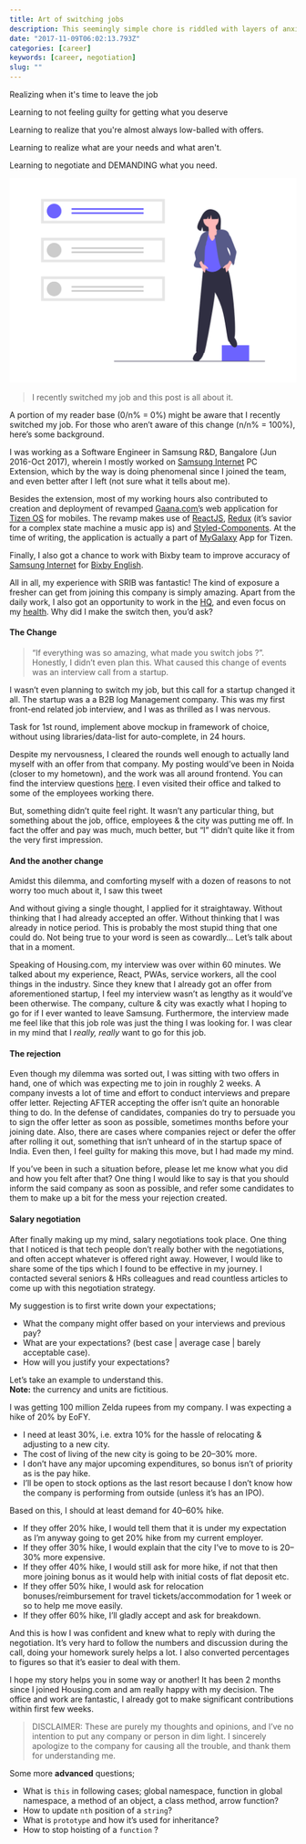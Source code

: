 ```yaml
---
title: Art of switching jobs
description: This seemingly simple chore is riddled with layers of anxiety.
date: "2017-11-09T06:02:13.793Z"
categories: [career]
keywords: [career, negotiation]
slug: ""
---
```


Realizing when it's time to leave the job

Learning to not feeling guilty for getting what you deserve

Learning to realize that you're almost always low-balled with offers.

Learning to realize what are your needs and what aren't.

Learning to negotiate and DEMANDING what you need.

![unDraw illustration for job search](/img/blog/jobs.png)

> I recently switched my job and this post is all about it.

A portion of my reader base (0/n% = 0%) might be aware that I recently switched my job. For those who aren’t aware of this change (n/n% = 100%), here’s some background.

I was working as a Software Engineer in Samsung R&D, Bangalore (Jun 2016-Oct 2017), wherein I mostly worked on [Samsung Internet](https://chrome.google.com/webstore/detail/samsung-internet/epejdmjgfibjaffbmojllapapjejipkh) PC Extension, which by the way is doing phenomenal since I joined the team, and even better after I left (not sure what it tells about me).

Besides the extension, most of my working hours also contributed to creation and deployment of revamped [Gaana.com’](https://gaana.com/)s web application for [Tizen OS](http://www.tizenstore.com/main/getDetail.as?Id=kNWnnj0vTH) for mobiles. The revamp makes use of [ReactJS](https://reactjs.org/), [Redux](http://redux.js.org/) (it’s savior for a complex state machine a music app is) and [Styled-Components](https://www.styled-components.com/). At the time of writing, the application is actually a part of [MyGalaxy](http://www.samsung.com/in/microsite/my-galaxy/) App for Tizen.

Finally, I also got a chance to work with Bixby team to improve accuracy of [Samsung Internet](https://play.google.com/store/apps/details?id=com.sec.android.app.sbrowser&hl=en) for [Bixby English](https://www.youtube.com/watch?v=k2IM_wHrSQ8).

All in all, my experience with SRIB was fantastic! The kind of exposure a fresher can get from joining this company is simply amazing. Apart from the daily work, I also got an opportunity to work in the [HQ](https://medium.com/@bogas04/living-in-suwon-korea-1b3afd88a2ab), and even focus on my [health](https://medium.com/@bogas04/how-i-lost-15-kgs-82b2302f205e). Why did I make the switch then, you’d ask?

#### The Change

> “If everything was so amazing, what made you switch jobs ?”. Honestly, I didn’t even plan this. What caused this change of events was an interview call from a startup.

I wasn’t even planning to switch my job, but this call for a startup changed it all. The startup was a a B2B log Management company. This was my first front-end related job interview, and I was as thrilled as I was nervous.

Task for 1st round, implement above mockup in framework of choice, without using libraries/data-list for auto-complete, in 24 hours.

Despite my nervousness, I cleared the rounds well enough to actually land myself with an offer from that company. My posting would’ve been in Noida (closer to my hometown), and the work was all around frontend. You can find the interview questions [here](https://gist.github.com/bogas04/b0d72ec3056422b25eeaa07fe74228b5). I even visited their office and talked to some of the employees working there.

But, something didn’t quite feel right. It wasn’t any particular thing, but something about the job, office, employees & the city was putting me off. In fact the offer and pay was much, much better, but “I” didn’t quite like it from the very first impression.

#### And the another change

Amidst this dilemma, and comforting myself with a dozen of reasons to not worry too much about it, I saw this tweet

And without giving a single thought, I applied for it straightaway. Without thinking that I had already accepted an offer. Without thinking that I was already in notice period. This is probably the most stupid thing that one could do. Not being true to your word is seen as cowardly… Let’s talk about that in a moment.

Speaking of Housing.com, my interview was over within 60 minutes. We talked about my experience, React, PWAs, service workers, all the cool things in the industry. Since they knew that I already got an offer from aforementioned startup, I feel my interview wasn’t as lengthy as it would’ve been otherwise. The company, culture & city was exactly what I hoping to go for if I ever wanted to leave Samsung. Furthermore, the interview made me feel like that this job role was just the thing I was looking for. I was clear in my mind that I _really, really_ want to go for this job.

#### The rejection

Even though my dilemma was sorted out, I was sitting with two offers in hand, one of which was expecting me to join in roughly 2 weeks. A company invests a lot of time and effort to conduct interviews and prepare offer letter. Rejecting AFTER accepting the offer isn’t quite an honorable thing to do. In the defense of candidates, companies do try to persuade you to sign the offer letter as soon as possible, sometimes months before your joining date. Also, there are cases where companies reject or defer the offer after rolling it out, something that isn’t unheard of in the startup space of India. Even then, I feel guilty for making this move, but I had made my mind.

If you’ve been in such a situation before, please let me know what you did and how you felt after that? One thing I would like to say is that you should inform the said company as soon as possible, and refer some candidates to them to make up a bit for the mess your rejection created.

#### Salary negotiation

After finally making up my mind, salary negotiations took place. One thing that I noticed is that tech people don’t really bother with the negotiations, and often accept whatever is offered right away. However, I would like to share some of the tips which I found to be effective in my journey. I contacted several seniors & HRs colleagues and read countless articles to come up with this negotiation strategy.

My suggestion is to first write down your expectations;

- What the company might offer based on your interviews and previous pay?
- What are your expectations? (best case | average case | barely acceptable case).
- How will you justify your expectations?

Let’s take an example to understand this.  
**Note:** the currency and units are fictitious.

I was getting 100 million Zelda rupees from my company. I was expecting a hike of 20% by EoFY.

- I need at least 30%, i.e. extra 10% for the hassle of relocating & adjusting to a new city.
- The cost of living of the new city is going to be 20–30% more.
- I don’t have any major upcoming expenditures, so bonus isn’t of priority as is the pay hike.
- I’ll be open to stock options as the last resort because I don’t know how the company is performing from outside (unless it’s has an IPO).

Based on this, I should at least demand for 40–60% hike.

- If they offer 20% hike, I would tell them that it is under my expectation as I’m anyway going to get 20% hike from my current employer.
- If they offer 30% hike, I would explain that the city I’ve to move to is 20–30% more expensive.
- If they offer 40% hike, I would still ask for more hike, if not that then more joining bonus as it would help with initial costs of flat deposit etc.
- If they offer 50% hike, I would ask for relocation bonuses/reimbursement for travel tickets/accommodation for 1 week or so to help me move easily.
- If they offer 60% hike, I’ll gladly accept and ask for breakdown.

And this is how I was confident and knew what to reply with during the negotiation. It’s very hard to follow the numbers and discussion during the call, doing your homework surely helps a lot. I also converted percentages to figures so that it’s easier to deal with them.

I hope my story helps you in some way or another! It has been 2 months since I joined Housing.com and am really happy with my decision. The office and work are fantastic, I already got to make significant contributions within first few weeks.

> DISCLAIMER: These are purely my thoughts and opinions, and I’ve no intention to put any company or person in dim light. I sincerely apologize to the company for causing all the trouble, and thank them for understanding me.

Some more **advanced** questions;

- What is `this` in following cases; global namespace, function in global namespace, a method of an object, a class method, arrow function?
- How to update `nth` position of a `string`?
- What is `prototype` and how it’s used for inheritance?
- How to stop hoisting of a `function` ?

